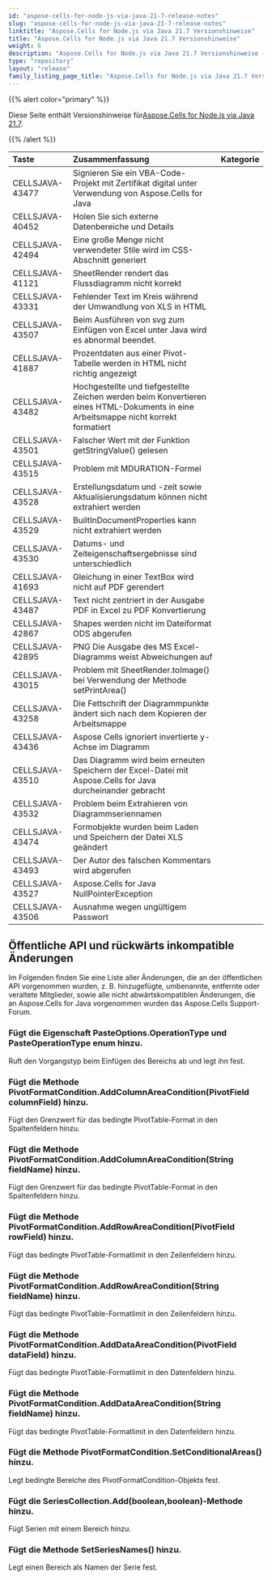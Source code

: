 ```yaml
---
id: "aspose-cells-for-node-js-via-java-21-7-release-notes"
slug: "aspose-cells-for-node-js-via-java-21-7-release-notes"
linktitle: "Aspose.Cells for Node.js via Java 21.7 Versionshinweise"
title: "Aspose.Cells for Node.js via Java 21.7 Versionshinweise"
weight: 6
description: "Aspose.Cells for Node.js via Java 21.7 Versionshinweise – the latest updates and fixes."
type: "repository"
layout: "release"
family_listing_page_title: "Aspose.Cells for Node.js via Java 21.7 Versionshinweise"
---
```

{{% alert color="primary" %}}

 Diese Seite enthält Versionshinweise für[Aspose.Cells for Node.js via Java 21.7](https://releases.aspose.com/cells/nodejs/new-releases/aspose.cells-for-node.js-via-java-21.7/).

{{% /alert %}}

|**Taste**|**Zusammenfassung**|**Kategorie**|
|:- |:- |:- |
|CELLSJAVA-43477|Signieren Sie ein VBA-Code-Projekt mit Zertifikat digital unter Verwendung von Aspose.Cells for Java|
|CELLSJAVA-40452|Holen Sie sich externe Datenbereiche und Details|
|CELLSJAVA-42494|Eine große Menge nicht verwendeter Stile wird im CSS-Abschnitt generiert|
|CELLSJAVA-41121|SheetRender rendert das Flussdiagramm nicht korrekt|
|CELLSJAVA-43331|Fehlender Text im Kreis während der Umwandlung von XLS in HTML|
|CELLSJAVA-43507|Beim Ausführen von svg zum Einfügen von Excel unter Java wird es abnormal beendet.|
|CELLSJAVA-41887|Prozentdaten aus einer Pivot-Tabelle werden in HTML nicht richtig angezeigt|
|CELLSJAVA-43482|Hochgestellte und tiefgestellte Zeichen werden beim Konvertieren eines HTML-Dokuments in eine Arbeitsmappe nicht korrekt formatiert|
|CELLSJAVA-43501|Falscher Wert mit der Funktion getStringValue() gelesen|
|CELLSJAVA-43515|Problem mit MDURATION-Formel|
|CELLSJAVA-43528|Erstellungsdatum und -zeit sowie Aktualisierungsdatum können nicht extrahiert werden|
|CELLSJAVA-43529|BuiltInDocumentProperties kann nicht extrahiert werden|
|CELLSJAVA-43530|Datums- und Zeiteigenschaftsergebnisse sind unterschiedlich|
|CELLSJAVA-41693|Gleichung in einer TextBox wird nicht auf PDF gerendert|
|CELLSJAVA-43487|Text nicht zentriert in der Ausgabe PDF in Excel zu PDF Konvertierung|
|CELLSJAVA-42867|Shapes werden nicht im Dateiformat ODS abgerufen|
|CELLSJAVA-42895|PNG Die Ausgabe des MS Excel-Diagramms weist Abweichungen auf|
|CELLSJAVA-43015|Problem mit SheetRender.toImage() bei Verwendung der Methode setPrintArea()|
|CELLSJAVA-43258|Die Fettschrift der Diagrammpunkte ändert sich nach dem Kopieren der Arbeitsmappe|
|CELLSJAVA-43436|Aspose Cells ignoriert invertierte y-Achse im Diagramm|
|CELLSJAVA-43510|Das Diagramm wird beim erneuten Speichern der Excel-Datei mit Aspose.Cells for Java durcheinander gebracht|
|CELLSJAVA-43532|Problem beim Extrahieren von Diagrammseriennamen|
|CELLSJAVA-43474|Formobjekte wurden beim Laden und Speichern der Datei XLS geändert|
|CELLSJAVA-43493|Der Autor des falschen Kommentars wird abgerufen|
|CELLSJAVA-43527|Aspose.Cells for Java NullPointerException|
|CELLSJAVA-43506|Ausnahme wegen ungültigem Passwort|

## **Öffentliche API und rückwärts inkompatible Änderungen**

Im Folgenden finden Sie eine Liste aller Änderungen, die an der öffentlichen API vorgenommen wurden, z. B. hinzugefügte, umbenannte, entfernte oder veraltete Mitglieder, sowie alle nicht abwärtskompatiblen Änderungen, die an Aspose.Cells for Java vorgenommen wurden das Aspose.Cells Support-Forum.

### **Fügt die Eigenschaft PasteOptions.OperationType und PasteOperationType enum hinzu.**

 Ruft den Vorgangstyp beim Einfügen des Bereichs ab und legt ihn fest.

### **Fügt die Methode PivotFormatCondition.AddColumnAreaCondition(PivotField columnField) hinzu.**

 Fügt den Grenzwert für das bedingte PivotTable-Format in den Spaltenfeldern hinzu.

### **Fügt die Methode PivotFormatCondition.AddColumnAreaCondition(String fieldName) hinzu.**

 Fügt den Grenzwert für das bedingte PivotTable-Format in den Spaltenfeldern hinzu.

### **Fügt die Methode PivotFormatCondition.AddRowAreaCondition(PivotField rowField) hinzu.**

Fügt das bedingte PivotTable-Formatlimit in den Zeilenfeldern hinzu.

### **Fügt die Methode PivotFormatCondition.AddRowAreaCondition(String fieldName) hinzu.**

Fügt das bedingte PivotTable-Formatlimit in den Zeilenfeldern hinzu.

### **Fügt die Methode PivotFormatCondition.AddDataAreaCondition(PivotField dataField) hinzu.**

Fügt das bedingte PivotTable-Formatlimit in den Datenfeldern hinzu.

### **Fügt die Methode PivotFormatCondition.AddDataAreaCondition(String fieldName) hinzu.**

Fügt das bedingte PivotTable-Formatlimit in den Datenfeldern hinzu.

### **Fügt die Methode PivotFormatCondition.SetConditionalAreas() hinzu.**

Legt bedingte Bereiche des PivotFormatCondition-Objekts fest.

### **Fügt die SeriesCollection.Add(boolean,boolean)-Methode hinzu.**

Fügt Serien mit einem Bereich hinzu.

### **Fügt die Methode SetSeriesNames() hinzu.**

Legt einen Bereich als Namen der Serie fest.

